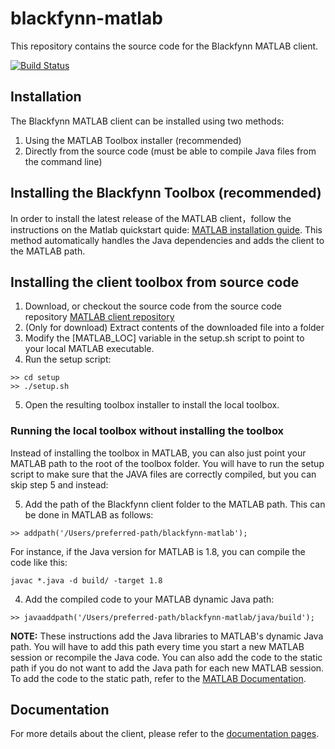 # blackfynn-matlab

This repository contains the source code for the Blackfynn MATLAB client.

[![Build Status](https://travis-ci.org/Blackfynn/blackfynn-matlab.svg?branch=master)](https://travis-ci.org/Blackfynn/blackfynn-matlab)

## Installation

The Blackfynn MATLAB client can be installed using two methods:

1. Using the MATLAB Toolbox installer (recommended)
2. Directly from the source code (must be able to compile Java files from the command line)

## Installing the Blackfynn Toolbox (recommended)
In order to install the latest release of the MATLAB client，follow the instructions on the Matlab quickstart quide: [MATLAB installation guide](http://help.blackfynn.com/developer-tools/matlab/installing-the-matlab-client). This method automatically handles the Java dependencies and adds the client to the MATLAB path. 

## Installing the client toolbox from source code

1. Download, or checkout the source code from the source code repository [MATLAB client repository](https://github.com/Blackfynn/blackfynn-matlab)
2. (Only for download) Extract contents of the downloaded file into a folder
3. Modify the [MATLAB_LOC] variable in the setup.sh script to point to your local MATLAB executable.
4. Run the setup script:

```shell
>> cd setup
>> ./setup.sh
```

5. Open the resulting toolbox installer to install the local toolbox. 

### Running the local toolbox without installing the toolbox

Instead of installing the toolbox in MATLAB, you can also just point your MATLAB path to the root of the toolbox folder. You will have to run the setup script to make sure that the JAVA files are correctly compiled, but you can skip step 5 and instead:

5. Add the path of the Blackfynn client folder to the MATLAB path. This can be done in MATLAB as follows:

```shell
>> addpath('/Users/preferred-path/blackfynn-matlab');
```


For instance, if the Java version for MATLAB is 1.8, you can compile the code like this:

```shell
javac *.java -d build/ -target 1.8
``` 

4. Add the compiled code to your MATLAB dynamic Java path:

```shell
>> javaaddpath('/Users/preferred-path/blackfynn-matlab/java/build');
```

**NOTE:** These instructions add the Java libraries to MATLAB's dynamic Java path. You will have to add this path every time you start a new MATLAB session or recompile the Java code. You can also add the code to the static path if you do not want to add the Java path for each new MATLAB session. To add the code to the static path, refer to the [MATLAB Documentation](https://www.mathworks.com/help/matlab/ref/javaclasspath.html).

## Documentation

For more details about the client, please refer to the [documentation pages](http://help.blackfynn.com/developer-tools#matlab).
